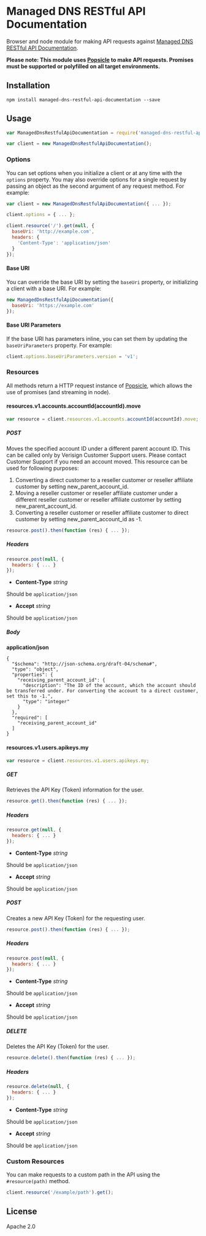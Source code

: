 # Managed DNS RESTful API Documentation

Browser and node module for making API requests against [Managed DNS RESTful API Documentation](../api).

**Please note: This module uses [Popsicle](https://github.com/blakeembrey/popsicle) to make API requests. Promises must be supported or polyfilled on all target environments.**

## Installation

```
npm install managed-dns-restful-api-documentation --save
```

## Usage

```javascript
var ManagedDnsRestfulApiDocumentation = require('managed-dns-restful-api-documentation');

var client = new ManagedDnsRestfulApiDocumentation();
```

### Options

You can set options when you initialize a client or at any time with the `options` property. You may also override options for a single request by passing an object as the second argument of any request method. For example:

```javascript
var client = new ManagedDnsRestfulApiDocumentation({ ... });

client.options = { ... };

client.resource('/').get(null, {
  baseUri: 'http://example.com',
  headers: {
    'Content-Type': 'application/json'
  }
});
```

#### Base URI

You can override the base URI by setting the `baseUri` property, or initializing a client with a base URI. For example:

```javascript
new ManagedDnsRestfulApiDocumentation({
  baseUri: 'https://example.com'
});
```

#### Base URI Parameters

If the base URI has parameters inline, you can set them by updating the `baseUriParameters` property. For example:

```javascript
client.options.baseUriParameters.version = 'v1';
```

### Resources

All methods return a HTTP request instance of [Popsicle](https://github.com/blakeembrey/popsicle), which allows the use of promises (and streaming in node).

#### resources.v1.accounts.accountId(accountId).move

```js
var resource = client.resources.v1.accounts.accountId(accountId).move;
```

##### POST

Moves the specified account ID under a different parent account ID. This can be called only by Verisign Customer Support users. Please contact Customer Support if you need an account moved.  This resource can be used for following purposes:
1. Converting a direct customer to a reseller customer or reseller affiliate customer by setting new_parent_account_id.
2. Moving a reseller customer or reseller affiliate customer under a different reseller customer or reseller affiliate customer by setting new_parent_account_id.
3. Converting a reseller customer or reseller affiliate customer to direct customer by setting new_parent_account_id as -1.

```js
resource.post().then(function (res) { ... });
```

##### Headers

```javascript
resource.post(null, {
  headers: { ... }
});
```

* **Content-Type** _string_

Should be `application/json`

* **Accept** _string_

Should be `application/json`

##### Body

**application/json**

```
{
  "$schema": "http://json-schema.org/draft-04/schema#",
  "type": "object",
  "properties": {
    "receiving_parent_account_id": {
      "description": "The ID of the account, which the account should be transferred under. For converting the account to a direct customer, set this to -1.",
      "type": "integer"
    }
  },
  "required": [
    "receiving_parent_account_id"
  ]
}

```

#### resources.v1.users.apikeys.my

```js
var resource = client.resources.v1.users.apikeys.my;
```

##### GET

Retrieves the API Key (Token) information for the user.

```js
resource.get().then(function (res) { ... });
```

##### Headers

```javascript
resource.get(null, {
  headers: { ... }
});
```

* **Content-Type** _string_

Should be `application/json`

* **Accept** _string_

Should be `application/json`

##### POST

Creates a new API Key (Token) for the requesting user.

```js
resource.post().then(function (res) { ... });
```

##### Headers

```javascript
resource.post(null, {
  headers: { ... }
});
```

* **Content-Type** _string_

Should be `application/json`

* **Accept** _string_

Should be `application/json`

##### DELETE

Deletes the API Key (Token) for the user.

```js
resource.delete().then(function (res) { ... });
```

##### Headers

```javascript
resource.delete(null, {
  headers: { ... }
});
```

* **Content-Type** _string_

Should be `application/json`

* **Accept** _string_

Should be `application/json`



### Custom Resources

You can make requests to a custom path in the API using the `#resource(path)` method.

```javascript
client.resource('/example/path').get();
```

## License

Apache 2.0
